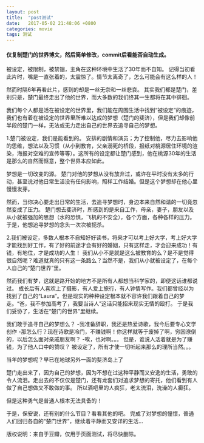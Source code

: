 ```yaml
---
layout: post
title:  "post测试"
date:   2017-05-02 21:48:06 +0800
categories: movie
tags: 测试
---
```


#### 仅复制楚门的世界博文，然后简单修改，commit后看能否自动生成。
被设定，被限制，被禁锢，主角在这种环境中生活了30年而不自知。
记得当初看此片时，嘴是一直张着的，太震惊了。情节太离奇了，怎么可能会有这么样的人！

然而时隔6年再看此片，感到的却是一丝无奈和一丝悲哀。
其实我们都是楚门，差别只是，楚门最终走出了他的世界，而大多数的我们终其一生都将在其中徘徊。

我们每个人都是活在被设定的世界里，我们能在周围生活中找到“被设定”的痕迹，我们也有着在被设定的世界里所难以达成的梦想（楚门的斐济），但是我们却像前半段的楚门一样，无法或无力走出自己的世界去追寻自己的梦想。

1.楚门被设定，我们是能看到的。
安排的剧情和演员；为了控制他，尽力去影响他的思维，想法以及习惯（从小到教育，父亲溺死的桥段，报纸对桃源居住环境的渲染，海报对空难的宣传等等）。这所有的设定都让楚门感到，他在桃源30年的生活是那么的自然而惬意，整个世界本应如此。

梦想是一切改变的源。
楚门对他的梦想从没有放弃过，或许在平时没有太多的行动，甚至说对他日常生活没有任何影响，照样工作结婚。但是这个梦想却在他心里慢慢发芽。

然而，当你决心要走出日常的生活，去追寻梦想时，身边本来自然和谐的一切竟忽然变成了压力。
楚门想去斐济时，所感到的是来自工作，母亲，妻子，朋友以及从小就被强加的思想（水的恐惧，飞机的不安全），各个方面，各种各样的压力。于是，他想追寻梦想的念头一次次被扼杀。

2.我们被设定，多数人根本不自知好好读书，将来才可以考上好大学，考上好大学才能找到好工作，有了好的前途才会有好的婚姻，只有这样走，才会迎来成功！有钱，有地位，才是成功的人生！
我们从小不是就是这么被教育的么？是不是觉得很自然呢？难道就真的只有这一条路么？当然不是，我们从小就被设定了，在每个人自己的“楚门世界”里。

然而我们有梦，这就是路开始的地方不是所有人都想当科学家的，即便这话谁都说过。
成长后有人喜欢上了摄影，有人爱上旅行，有人钟情写作。我们都曾经以为找到了自己的“Laura”。但是现实的种种设定根本就不容许我们跟着自己的梦走。“爸，我不参加高考了，我要当诗人”这话只能招来现实无情的殴打。
于是我们妥协了，生活在“楚门的世界”里继续。

我们敢于追寻自己的梦想么？
-我准备辞职，我还是热爱诗歌，我今后要专心文学创作
-那怎么行？现在诗歌是冷门，不赚钱啊！你这样就等于废掉了啊，穷困潦倒的，以后怎么面对亲戚朋友啊？
-唉，也对啊。。。
但是，谁说人活着就是为了赚钱，为了他人口中的赞叹？
被设定了，所有才使一切听起来那么的理所当然。。。


当年的梦想呢？早已在地球另外一面的斐济岛上了


楚门走出来了，因为自己的梦想，因为不想在过这种平静而又安逸的生活，勇敢的令人流泪。走出去的不仅仅是楚门，还有龙套们对追求梦想的寄托，他们看到有人做了自己想做又不敢做的事。
所以酒吧里的人疯狂，老太流泪，洗澡的人癫狂。

但是这种勇气是普通人根本无法具备的！

于是，保安说，还有别的什么节目？看看其他的吧。
完成了对梦想的憧憬，普通人们回归各自的“楚门世界”，继续着平静而又安详的生活…

版权说明：来自于豆瓣，仅用于页面测试，将尽快删除。
